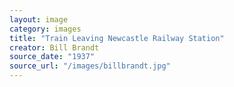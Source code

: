 ```yaml
---
layout: image
category: images
title: "Train Leaving Newcastle Railway Station"
creator: Bill Brandt
source_date: "1937"
source_url: "/images/billbrandt.jpg"
---
```

